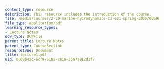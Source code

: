 ```yaml
---
content_type: resource
description: This resource includes the introduction of the course.
file: /media/courses/2-20-marine-hydrodynamics-13-021-spring-2005/0069b42c6cf95102c01035a7a812d1f7_lecture1.pdf
file_type: application/pdf
learning_resource_types:
- Lecture Notes
ocw_type: OCWFile
parent_title: Lecture Notes
parent_type: CourseSection
resourcetype: Document
title: lecture1.pdf
uid: 0069b42c-6cf9-5102-c010-35a7a812d1f7
---
```

